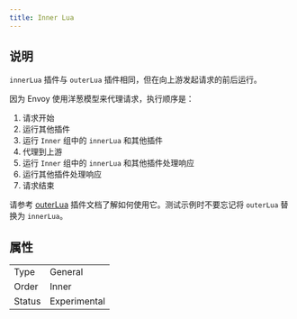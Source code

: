 ```yaml
---
title: Inner Lua
---
```


## 说明

`innerLua` 插件与 `outerLua` 插件相同，但在向上游发起请求的前后运行。

因为 Envoy 使用洋葱模型来代理请求，执行顺序是：

1. 请求开始
2. 运行其他插件
3. 运行 `Inner` 组中的 `innerLua` 和其他插件
4. 代理到上游
5. 运行 `Inner` 组中的 `innerLua` 和其他插件处理响应
6. 运行其他插件处理响应
7. 请求结束

请参考 [outerLua](./outer_lua.md) 插件文档了解如何使用它。测试示例时不要忘记将 `outerLua` 替换为 `innerLua`。

## 属性

|        |              |
|--------|--------------|
| Type   | General      |
| Order  | Inner        |
| Status | Experimental |
